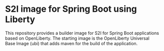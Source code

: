 # S2I image for Spring Boot using Liberty

This repository provides a builder image for S2I for Spring Boot applications based on OpenLiberty. The starting image is the OpenLiberty Universal Base Image (ubi) that adds maven for the build of the application.